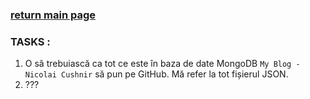 ### [return main page](../README.md)

### TASKS :
1. O să trebuiască ca tot ce este în baza de date MongoDB `My Blog - Nicolai Cushnir` să pun pe GitHub. Mă refer la tot fișierul JSON.
2. ???
